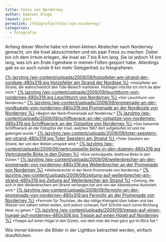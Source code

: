 ```yaml
---
title: Fotos von Norderney
author: Emanuel Kluge
layout: post
permalink: /fotografie/fotos-von-norderney/
categories:
  - Fotografie
---
```


Anfang dieser Woche habe ich einen kleinen Abstecher nach Norderney gemacht, um die Insel abzuschreiten und ein paar Fotos zu machen. Dabei bin ich dem Irrtum erlegen, die Insel sei 7 bis 8 km lang. Sie ist jedoch 14 km lang, was ich am Ende irgendwie in meinen Füßen gespürt habe. Allerdings gab es so auch runde 6 km mehr Gelegenheit zu fotografieren.

<a href="/wp-content/uploads/2009/09/holzpfeiler-am-strand-der-nordsee.jpg" rel="lightbox">
  {% lazyImg /wp-content/uploads/2009/09/holzpfeiler-am-strand-der-nordsee-480x319.jpg Holzpfeiler am Strand der Nordsee %}</a>  
<small>*Holzpfeiler am Strand, die wahrscheinlich den Tide-Bereich markieren. Festlegen möchte ich mich da aber nicht.*</small>

<a href="/wp-content/uploads/2009/09/leuchtturm-von-norderney.jpg" rel="lightbox">
  {% lazyImg /wp-content/uploads/2009/09/leuchtturm-von-norderney-480x319.jpg Leuchtturm von Norderney %}
</a>  
<small>*Der Leuchtturm von Norderney.*</small>

<a href="/wp-content/uploads/2009/09/promenade-an-der-nordkueste-von-norderney.jpg" rel="lightbox">
  {% lazyImg /wp-content/uploads/2009/09/promenade-an-der-nordkueste-von-norderney-480x319.jpg Promenade an der Nordküste von Norderney %}
</a>  
<small>*Beginn der Nord-Promenade auf Norderney.*</small>

<a href="/wp-content/uploads/2009/09/schiffswrack-an-der-ostspitze-von-norderney.jpg" rel="lightbox">
  {% lazyImg /wp-content/uploads/2009/09/schiffswrack-an-der-ostspitze-von-norderney-480x319.jpg Schiffswrack an der Ostspitze von Norderney %}
</a>  
<small>*Das bekannte Schiffswrack an der Ostspitze der Insel, welches 1967 dort aufgelaufen ist und nie geborgen wurde.*</small>

<a href="/wp-content/uploads/2009/09/toter-seestern-am-strand.jpg" rel="lightbox">
  {% lazyImg /wp-content/uploads/2009/09/toter-seestern-am-strand-480x319.jpg Toter Seestern am Strand %}
</a>  
<small>*Toter Seestern am Strand, der von den Wellen umspielt wird.*</small>

<a href="/wp-content/uploads/2009/09/verkrueppelte-birke-in-den-duenen.jpg" rel="lightbox">
  {% lazyImg /wp-content/uploads/2009/09/verkrueppelte-birke-in-den-duenen-480x319.jpg Verkrüppelte Birke in den Dünen %}</a>  
<small>*Eine verkrüppelte, blattlose Birke in den Dünen.*</small>

<a href="/wp-content/uploads/2009/09/wellenbrecher-an-der-promenade-von-norderney.jpg" rel="lightbox">
  {% lazyImg /wp-content/uploads/2009/09/wellenbrecher-an-der-promenade-von-norderney-480x319.jpg Wellenbrecher an der Promenade von Norderney %}</a>  
<small>*Wellenbrecher in der Nord-Promenade von Norderney.*</small>

<a href="/wp-content/uploads/2009/09/zeitung-auf-wellenbrecher-am-strand.jpg" rel="lightbox">
  {% lazyImg /wp-content/uploads/2009/09/zeitung-auf-wellenbrecher-am-strand-480x319.jpg Zeitung auf Wellenbrecher am Strand %}</a>  
<small>*Zeitung, die sich in den Wellenbrechern am Strand verfangen hat und von der Abendsonne illuminiert wird.*</small>

<a href="/wp-content/uploads/2009/09/fernrohr-an-der-promenade-von-norderney.jpg" rel="lightbox">
  {% lazyImg /wp-content/uploads/2009/09/fernrohr-an-der-promenade-von-norderney-480x319.jpg Fernrohr an der Promenade von Norderney %}</a>  
<small>*Fernrohr für Touristen, die das nötige Kleingeld über haben und das Wasser von nahem sehen wollen, sich jedoch scheuen, fünf Schritte nach vorne Richtung Meer zu gehen.*</small>

<a href="/wp-content/uploads/2009/09/treppe-auf-einen-huegel-auf-norderney.jpg" rel="lightbox">
  {% lazyImg /wp-content/uploads/2009/09/treppe-auf-einen-huegel-auf-norderney-480x306.jpg Treppe auf einen Hügel auf Norderney %}</a>  
<small>*Treppe auf einen Hügel in den Dünen, von dem man die Insel ganz gut im Blick hat.*</small>

Wie immer können die Bilder in der Lightbox betrachtet werden, einfach draufklicken.
